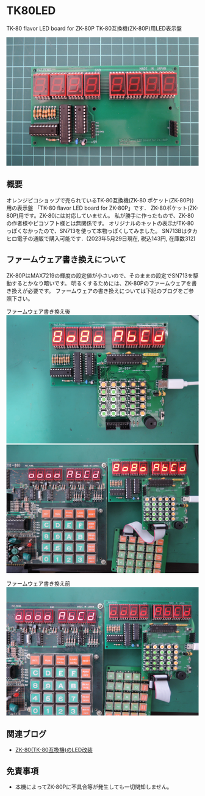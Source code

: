 # TK80LED
TK-80 flavor LED board for ZK-80P
TK-80互換機(ZK-80P)用LED表示盤

![](images/title.jpg)

## 概要
オレンジピコショップで売られているTK-80互換機(ZK-80 ポケット(ZK-80P))用の表示盤
「TK-80 flavor LED board for ZK-80P」です．
ZK-80ポケット(ZK-80P)用です。ZK-80には対応していません。
私が勝手に作ったもので、ZK-80の作者様やピコソフト様とは無関係です。
オリジナルのキットの表示がTK-80っぽくなかったので、SN713を使って本物っぽくしてみました。
SN713Bはタカヒロ電子の通販で購入可能です．(2023年5月29日現在, 税込143円, 在庫数312)

## ファームウェア書き換えについて
ZK-80PはMAX7219の輝度の設定値が小さいので、そのままの設定でSN713を駆動するとかなり暗いです。
明るくするためには、ZK-80Pのファームウェアを書き換えが必要です。
ファームウェアの書き換えについては下記のブログをご参照下さい。

ファームウェア書き換え後
![](images/3.jpg)
![](images/4.jpg)

ファームウェア書き換え前
![](images/5.jpg)

## 関連ブログ
 - [ZK-80(TK-80互換機)のLED改装](https://blog.goo.ne.jp/tk-80/e/5548a42761d789a6131d8d7753d236a3)

## 免責事項
- 本機によってZK-80Pに不具合等が発生しても一切関知しません。
